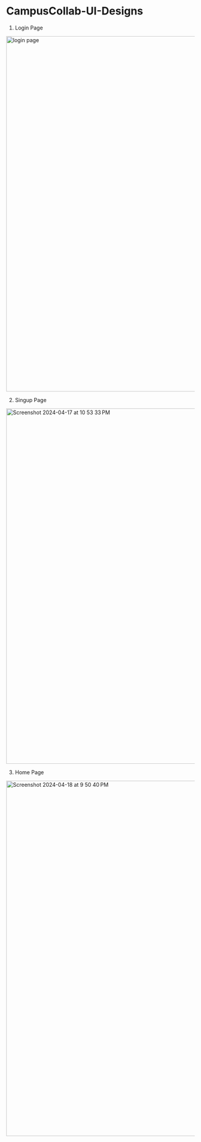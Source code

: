# CampusCollab-UI-Designs

1. Login Page

<img width="946" alt="login page" src="https://github.com/sai-vatturi/CampusCollab-Figma-UI-Designs/assets/115538210/2456c8c8-c3a5-4e69-9c07-0bc8e17dabfb">

2. Singup Page

<img width="946" alt="Screenshot 2024-04-17 at 10 53 33 PM" src="https://github.com/sai-vatturi/CampusCollab-Figma-UI-Designs/assets/115538210/e86bb485-890b-46bd-9bd4-5825e29ce04f">

3. Home Page

<img width="946" alt="Screenshot 2024-04-18 at 9 50 40 PM" src="https://github.com/sai-vatturi/CampusCollab-Figma-UI-Designs/assets/115538210/283067bf-64ea-4994-a84d-c6c8e5098970">
